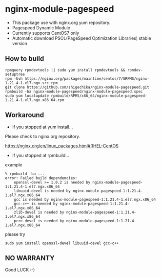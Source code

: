 # nginx-module-pagespeed

- This package use with nginx.org yum repository.
- Pagespeed Dynamic Module
- Currently supports CentOS7 only
- Automatic download PSOL(PageSpeed Optimization Libraries) stable version

## How to build

```
rpmquery rpmdevtools || sudo yum install rpmdevtools && rpmdev-setuptree
rpm -Uvh https://nginx.org/packages/mainline/centos/7/SRPMS/nginx-1.21.4-1.el7.ngx.src.rpm
git clone https://github.com/shigechika/nginx-module-pagespeed.git
rpmbuild -ba nginx-module-pagespeed/nginx-module-pagespeed.spec
sudo yum localupdate rpmbuild/RPMS/x86_64/nginx-module-pagespeed-1.21.4-1.el7.ngx.x86_64.rpm
```

## Workaround

- If you stopped at yum install...

Please check to nginx.org repository.

https://nginx.org/en/linux_packages.html#RHEL-CentOS

- If you stopped at rpmbuild...

example
```
% rpmbuild -ba ...
error: Failed build dependencies:
	openssl-devel >= 1.0.2 is needed by nginx-module-pagespeed-1:1.21.4-1.el7.ngx.x86_64
	libuuid-devel is needed by nginx-module-pagespeed-1:1.21.4-1.el7.ngx.x86_64
	gcc is needed by nginx-module-pagespeed-1:1.21.4-1.el7.ngx.x86_64
	gcc-c++ is needed by nginx-module-pagespeed-1:1.21.4-1.el7.ngx.x86_64
	zlib-devel is needed by nginx-module-pagespeed-1:1.21.4-1.el7.ngx.x86_64
	pcre-devel is needed by nginx-module-pagespeed-1:1.21.4-1.el7.ngx.x86_64
```
please try
```
sudo yum install openssl-devel libuuid-devel gcc-c++
```

## NO WARRANTY

Good LUCK :-)
